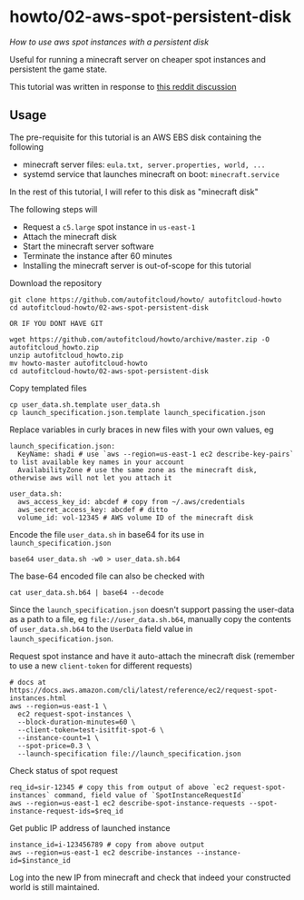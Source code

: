 # howto/02-aws-spot-persistent-disk

*How to use aws spot instances with a persistent disk*

Useful for running a minecraft server on cheaper spot instances and persistent the game state.

This tutorial was written in response to [this reddit discussion](https://www.reddit.com/r/aws/comments/dmmr1x/i_have_a_question_about_burstable_cpus_in_ec2/fg2x8ds/)


## Usage

The pre-requisite for this tutorial is an AWS EBS disk containing the following

- minecraft server files: `eula.txt, server.properties, world, ...`
- systemd service that launches minecraft on boot: `minecraft.service`


In the rest of this tutorial, I will refer to this disk as "minecraft disk"


The following steps will

- Request a `c5.large` spot instance in `us-east-1`
- Attach the minecraft disk
- Start the minecraft server software
- Terminate the instance after 60 minutes
- Installing the minecraft server is out-of-scope for this tutorial


Download the repository

```
git clone https://github.com/autofitcloud/howto/ autofitcloud-howto
cd autofitcloud-howto/02-aws-spot-persistent-disk

OR IF YOU DONT HAVE GIT

wget https://github.com/autofitcloud/howto/archive/master.zip -O autofitcloud_howto.zip
unzip autofitcloud_howto.zip
mv howto-master autofitcloud-howto
cd autofitcloud-howto/02-aws-spot-persistent-disk
```

Copy templated files

```
cp user_data.sh.template user_data.sh
cp launch_specification.json.template launch_specification.json
```

Replace variables in curly braces in new files with your own values, eg

```
launch_specification.json:
  KeyName: shadi # use `aws --region=us-east-1 ec2 describe-key-pairs` to list available key names in your account
  AvailabilityZone # use the same zone as the minecraft disk, otherwise aws will not let you attach it

user_data.sh:
  aws_access_key_id: abcdef # copy from ~/.aws/credentials
  aws_secret_access_key: abcdef # ditto
  volume_id: vol-12345 # AWS volume ID of the minecraft disk
```

Encode the file `user_data.sh` in base64 for its use in `launch_specification.json`

```
base64 user_data.sh -w0 > user_data.sh.b64
```

The base-64 encoded file can also be checked with

```
cat user_data.sh.b64 | base64 --decode
```

Since the `launch_specification.json` doesn't support passing the user-data as a path to a file, eg `file://user_data.sh.b64`,
manually copy the contents of `user_data.sh.b64` to the `UserData` field value in `launch_specification.json`.

Request spot instance and have it auto-attach the minecraft disk (remember to use a new `client-token` for different requests)

```
# docs at https://docs.aws.amazon.com/cli/latest/reference/ec2/request-spot-instances.html
aws --region=us-east-1 \
  ec2 request-spot-instances \
  --block-duration-minutes=60 \
  --client-token=test-isitfit-spot-6 \
  --instance-count=1 \
  --spot-price=0.3 \
  --launch-specification file://launch_specification.json
```

Check status of spot request

```
req_id=sir-12345 # copy this from output of above `ec2 request-spot-instances` command, field value of `SpotInstanceRequestId`
aws --region=us-east-1 ec2 describe-spot-instance-requests --spot-instance-request-ids=$req_id
```

Get public IP address of launched instance

```
instance_id=i-123456789 # copy from above output
aws --region=us-east-1 ec2 describe-instances --instance-id=$instance_id
```

Log into the new IP from minecraft and check that indeed your constructed world is still maintained.
